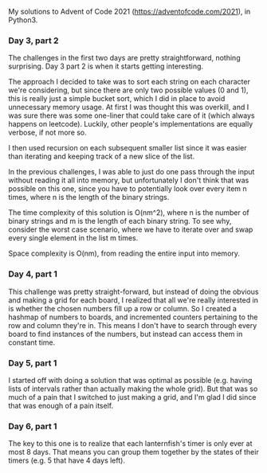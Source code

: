My solutions to Advent of Code 2021 (https://adventofcode.com/2021), in Python3.


### Day 3, part 2

The challenges in the first two days are pretty straightforward, nothing surprising. Day 3 part 2 is when it starts getting interesting.

The approach I decided to take was to sort each string on each character we're considering, but since there are only two possible values (0 and 1), this is really just a simple bucket sort, which I did in place to avoid unnecessary memory usage. At first I was thought this was overkill, and I was sure there was some one-liner that could take care of it (which always happens on leetcode). Luckily, other people's implementations are equally verbose, if not more so.

I then used recursion on each subsequent smaller list since it was easier than iterating and keeping track of a new slice of the list.

In the previous challenges, I was able to just do one pass through the input without reading it all into memory, but unfortunately I don't think that was possible on this one, since you have to potentially look over every item n times, where n is the length of the binary strings.

The time complexity of this solution is O(nm^2), where n is the number of binary strings and m is the length of each binary string. To see why, consider the worst case scenario, where we have to iterate over and swap every single element in the list m times.

Space complexity is O(nm), from reading the entire input into memory.

### Day 4, part 1

This challenge was pretty straight-forward, but instead of doing the obvious and making a grid for each board, I realized that all we're really interested in is whether the chosen numbers fill up a row or column. So I created a hashmap of numbers to boards, and incremented counters pertaining to the row and column they're in. This means I don't have to search through every board to find instances of the numbers, but instead can access them in constant time.

### Day 5, part 1

I started off with doing a solution that was optimal as possible (e.g. having lists of intervals rather than actually making the whole grid). But that was so much of a pain that I switched to just making a grid, and I'm glad I did since that was enough of a pain itself.

### Day 6, part 1

The key to this one is to realize that each lanternfish's timer is only ever at most 8 days. That means you can group them together by the states of their timers (e.g. 5 that have 4 days left).
